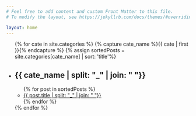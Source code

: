 ```yaml
---
# Feel free to add content and custom Front Matter to this file.
# To modify the layout, see https://jekyllrb.com/docs/themes/#overriding-theme-defaults

layout: home
---
```


<ul class="page-list">
{% for cate in site.categories %}
{% capture cate_name %}{{ cate | first }}{% endcapture %}
{% assign sortedPosts = site.categories[cate_name] | sort: 'title'%}
<li>
    <div class="sub-table">
    <h2>{{ cate_name | split: "_" | join: " "}}</h2>
    <ul>
{% for post in sortedPosts %}
        <li>
            <a href="{{ post.url }}">{{ post.title | split: "_" | join: " "}}</a>
        </li>
{% endfor %}
    </ul>
{% endfor %}
</ul>


